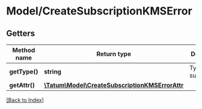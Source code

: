 # Model/CreateSubscriptionKMSError

## Getters

Method name | Return type | Description | Notes
------------ | ------------- | ------------- | -------------
**getType()** | **string** | Type of the subscription. |
**getAttr()** | [**\Tatum\Model\CreateSubscriptionKMSErrorAttr**](CreateSubscriptionKMSErrorAttr.md) |  |

[[Back to Index]](../index.md)
